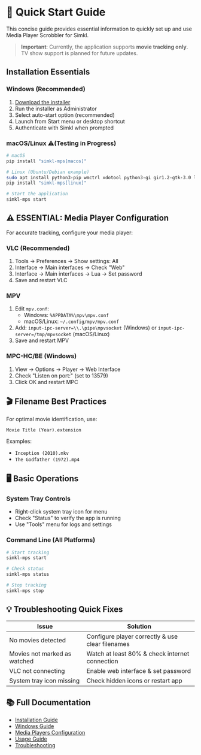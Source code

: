 # 🚀 Quick Start Guide

This concise guide provides essential information to quickly set up and use Media Player Scrobbler for Simkl.

> **Important**: Currently, the application supports **movie tracking only**. TV show support is planned for future updates.

## Installation Essentials

### Windows (Recommended)
1. [Download the installer](https://github.com/kavinthangavel/media-player-scrobbler-for-simkl/releases/latest)
2. Run the installer as Administrator
3. Select auto-start option (recommended)
4. Launch from Start menu or desktop shortcut
5. Authenticate with Simkl when prompted


### macOS/Linux ⚠️(Testing in Progress)
```bash
# macOS
pip install "simkl-mps[macos]"

# Linux (Ubuntu/Debian example)
sudo apt install python3-pip wmctrl xdotool python3-gi gir1.2-gtk-3.0 libnotify-bin
pip install "simkl-mps[linux]"

# Start the application
simkl-mps start
```

## ⚠️ ESSENTIAL: Media Player Configuration

For accurate tracking, configure your media player:

### VLC (Recommended)
1. Tools → Preferences → Show settings: All
2. Interface → Main interfaces → Check "Web"
3. Interface → Main interfaces → Lua → Set password
4. Save and restart VLC

### MPV
1. Edit `mpv.conf`:
   - Windows: `%APPDATA%\mpv\mpv.conf`
   - macOS/Linux: `~/.config/mpv/mpv.conf`
2. Add: `input-ipc-server=\\.\pipe\mpvsocket` (Windows)
   or `input-ipc-server=/tmp/mpvsocket` (macOS/Linux)
3. Save and restart MPV

### MPC-HC/BE (Windows)
1. View → Options → Player → Web Interface
2. Check "Listen on port:" (set to 13579)
3. Click OK and restart MPC

## 🎬 Filename Best Practices

For optimal movie identification, use:
```
Movie Title (Year).extension
```

Examples:
- `Inception (2010).mkv`
- `The Godfather (1972).mp4`

## 🖥️ Basic Operations

### System Tray Controls
- Right-click system tray icon for menu
- Check "Status" to verify the app is running
- Use "Tools" menu for logs and settings

### Command Line (All Platforms)
```bash
# Start tracking
simkl-mps start

# Check status
simkl-mps status

# Stop tracking
simkl-mps stop
```

## 💡 Troubleshooting Quick Fixes

| Issue | Solution |
|-------|----------|
| No movies detected | Configure player correctly & use clear filenames |
| Movies not marked as watched | Watch at least 80% & check internet connection |
| VLC not connecting | Enable web interface & set password |
| System tray icon missing | Check hidden icons or restart app |

## 📚 Full Documentation

- [Installation Guide](installation.md)
- [Windows Guide](windows-guide.md)
- [Media Players Configuration](media-players.md)
- [Usage Guide](usage.md)
- [Troubleshooting](troubleshooting.md)